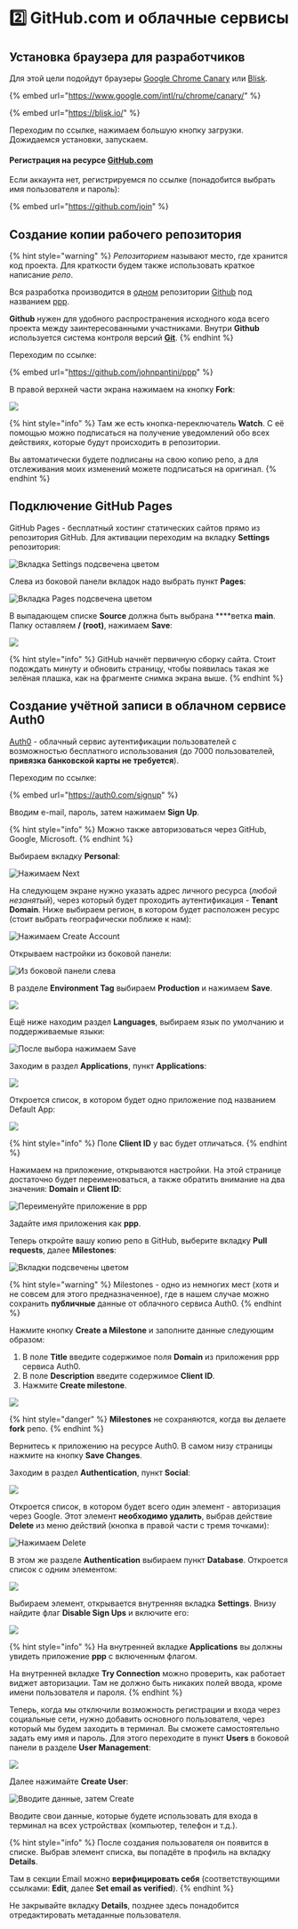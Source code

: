 # 2️⃣ GitHub.com и облачные сервисы

## Установка браузера для разработчиков

Для этой цели подойдут браузеры [Google Chrome Canary](https://www.google.com/intl/ru/chrome/canary/) или [Blisk](https://blisk.io/).

{% embed url="https://www.google.com/intl/ru/chrome/canary/" %}

{% embed url="https://blisk.io/" %}

Переходим по ссылке, нажимаем большую кнопку загрузки. Дожидаемся установки, запускаем.

#### Регистрация на ресурсе [GitHub.com](https://github.com/)

Если аккаунта нет, регистрируемся по ссылке \(понадобится выбрать имя пользователя и пароль\):

{% embed url="https://github.com/join" %}

## Создание копии рабочего репозитория

{% hint style="warning" %}
_Репозиторием_ называют место, где хранится код проекта. Для краткости будем также использовать краткое написание _репо_.

Вся разработка производится в [одном](https://ru.wikipedia.org/wiki/%D0%9C%D0%BE%D0%BD%D0%BE%D1%80%D0%B5%D0%BF%D0%BE%D0%B7%D0%B8%D1%82%D0%BE%D1%80%D0%B8%D0%B9) репозитории [Github](https://github.com/) под названием [ppp](https://github.com/johnpantini/ppp).

**Github** нужен для удобного распространения исходного кода всего проекта между заинтересованными участниками. Внутри **Github** используется система контроля версий [**Git**](https://ru.wikipedia.org/wiki/Git).
{% endhint %}

Переходим по ссылке:

{% embed url="https://github.com/johnpantini/ppp" %}

В правой верхней части экрана нажимаем на кнопку **Fork**:

![](../.gitbook/assets/image%20%28250%29.png)

{% hint style="info" %}
Там же есть кнопка-переключатель **Watch**. С её помощью можно подписаться на получение уведомлений обо всех действиях, которые будут происходить в репозитории.

Вы автоматически будете подписаны на свою копию репо, а для отслеживания моих изменений можете подписаться на оригинал.
{% endhint %}

## Подключение GitHub Pages

GitHub Pages - бесплатный хостинг статических сайтов прямо из репозитория GitHub. Для активации переходим на вкладку **Settings** репозитория:

![&#x412;&#x43A;&#x43B;&#x430;&#x434;&#x43A;&#x430; Settings &#x43F;&#x43E;&#x434;&#x441;&#x432;&#x435;&#x447;&#x435;&#x43D;&#x430; &#x446;&#x432;&#x435;&#x442;&#x43E;&#x43C;](../.gitbook/assets/image%20%28276%29.png)

Слева из боковой панели вкладок надо выбрать пункт **Pages**:

![&#x412;&#x43A;&#x43B;&#x430;&#x434;&#x43A;&#x430; Pages &#x43F;&#x43E;&#x434;&#x441;&#x432;&#x435;&#x447;&#x435;&#x43D;&#x430; &#x446;&#x432;&#x435;&#x442;&#x43E;&#x43C;](../.gitbook/assets/image%20%28237%29.png)

В выпадающем списке **Source** должна быть выбрана ****ветка **main**. Папку оставляем **/ \(root\)**, нажимаем **Save**:

![](../.gitbook/assets/image%20%28275%29.png)

{% hint style="info" %}
GitHub начнёт первичную сборку сайта. Стоит подождать минуту и обновить страницу, чтобы появилась такая же зелёная плашка, как на фрагменте снимка экрана выше.
{% endhint %}

## Создание учётной записи в облачном сервисе Auth0

[Auth0](https://auth0.com/) - облачный сервис аутентификации пользователей с возможностью бесплатного использования \(до 7000 пользователей, **привязка банковской карты не требуется**\).

Переходим по ссылке:

{% embed url="https://auth0.com/signup" %}

Вводим e-mail, пароль, затем нажимаем **Sign Up**.

{% hint style="info" %}
Можно также авторизоваться через GitHub, Google, Microsoft.
{% endhint %}

Выбираем вкладку **Personal**:

![&#x41D;&#x430;&#x436;&#x438;&#x43C;&#x430;&#x435;&#x43C; Next](../.gitbook/assets/image%20%28255%29.png)

На следующем экране нужно указать адрес личного ресурса \(_любой незанятый_\), через который будет проходить аутентификация - **Tenant Domain**. Ниже выбираем регион, в котором будет расположен ресурс \(стоит выбрать географически поближе к нам\):

![&#x41D;&#x430;&#x436;&#x438;&#x43C;&#x430;&#x435;&#x43C; Create Account](../.gitbook/assets/image%20%28258%29.png)

Открываем настройки из боковой панели:

![&#x418;&#x437; &#x431;&#x43E;&#x43A;&#x43E;&#x432;&#x43E;&#x439; &#x43F;&#x430;&#x43D;&#x435;&#x43B;&#x438; &#x441;&#x43B;&#x435;&#x432;&#x430;](../.gitbook/assets/image%20%28265%29.png)

В разделе **Environment Tag** выбираем **Production** и нажимаем **Save**.

![](../.gitbook/assets/image%20%28257%29.png)

Ещё ниже находим раздел **Languages**, выбираем язык по умолчанию и поддерживаемые языки:

![&#x41F;&#x43E;&#x441;&#x43B;&#x435; &#x432;&#x44B;&#x431;&#x43E;&#x440;&#x430; &#x43D;&#x430;&#x436;&#x438;&#x43C;&#x430;&#x435;&#x43C; Save](../.gitbook/assets/image%20%28270%29.png)

Заходим в раздел **Applications**, пункт **Applications**:

![](../.gitbook/assets/image%20%28254%29.png)

Откроется список, в котором будет одно приложение под названием Default App:

![](../.gitbook/assets/image%20%28262%29.png)

{% hint style="info" %}
Поле **Client ID** у вас будет отличаться.
{% endhint %}

Нажимаем на приложение, открываются настройки. На этой странице достаточно будет переименоваться, а также обратить внимание на два значения: **Domain** и **Client ID**:

![&#x41F;&#x435;&#x440;&#x435;&#x438;&#x43C;&#x435;&#x43D;&#x443;&#x439;&#x442;&#x435; &#x43F;&#x440;&#x438;&#x43B;&#x43E;&#x436;&#x435;&#x43D;&#x438;&#x435; &#x432; ppp](../.gitbook/assets/image%20%28272%29.png)

Задайте имя приложения как **ppp**.

Теперь откройте вашу копию репо в GitHub, выберите вкладку **Pull requests**, далее **Milestones**:

![&#x412;&#x43A;&#x43B;&#x430;&#x434;&#x43A;&#x438; &#x43F;&#x43E;&#x434;&#x441;&#x432;&#x435;&#x447;&#x435;&#x43D;&#x44B; &#x446;&#x432;&#x435;&#x442;&#x43E;&#x43C;](../.gitbook/assets/image%20%28259%29.png)

{% hint style="warning" %}
Milestones - одно из немногих мест \(хотя и не совсем для этого предназначенное\), где в нашем случае можно сохранить **публичные** данные от облачного сервиса Auth0.
{% endhint %}

Нажмите кнопку **Create a Milestone** и заполните данные следующим образом:

1. В поле **Title** введите содержимое поля **Domain** из приложения ppp сервиса Auth0.
2. В поле **Description** введите содержимое **Client ID**.
3. Нажмите **Create milestone**.

![](../.gitbook/assets/image%20%28263%29.png)

{% hint style="danger" %}
**Milestones** не сохраняются, когда вы делаете **fork** репо.
{% endhint %}

Вернитесь к приложению на ресурсе Auth0. В самом низу страницы нажмите на кнопку **Save Changes**.

Заходим в раздел **Authentication**, пункт **Social**:

![](../.gitbook/assets/image%20%28269%29.png)

Откроется список, в котором будет всего один элемент - авторизация через Google. Этот элемент **необходимо удалить**, выбрав действие **Delete** из меню действий \(кнопка в правой части с тремя точками\):

![&#x41D;&#x430;&#x436;&#x438;&#x43C;&#x430;&#x435;&#x43C; Delete](../.gitbook/assets/image%20%28274%29.png)

В этом же разделе **Authentication** выбираем пункт **Database**. Откроется список с одним элементом:

![](../.gitbook/assets/image%20%28267%29.png)

Выбираем элемент, открывается внутренняя вкладка **Settings**. Внизу найдите флаг **Disable Sign Ups** и включите его:

![](../.gitbook/assets/image%20%28260%29.png)

{% hint style="info" %}
На внутренней вкладке **Applications** вы должны увидеть приложение **ppp** с включенным флагом.

На внутренней вкладке **Try Connection** можно проверить, как работает виджет авторизации. Там не должно быть никаких полей ввода, кроме имени пользователя и пароля.
{% endhint %}

Теперь, когда мы отключили возможность регистрации и входа через социальные сети, нужно добавить основного пользователя, через который мы будем заходить в терминал. Вы сможете самостоятельно задать ему имя и пароль. Для этого переходите в пункт **Users** в боковой панели в разделе **User Management**:

![](../.gitbook/assets/image%20%28261%29.png)

Далее нажимайте **Create User**:

![&#x412;&#x432;&#x43E;&#x434;&#x438;&#x442;&#x435; &#x434;&#x430;&#x43D;&#x43D;&#x44B;&#x435;, &#x437;&#x430;&#x442;&#x435;&#x43C; Create](../.gitbook/assets/image%20%28253%29.png)

Вводите свои данные, которые будете использовать для входа в терминал на всех устройствах \(компьютер, телефон и т.д.\).

{% hint style="info" %}
После создания пользователя он появится в списке. Выбрав элемент списка, вы попадёте в профиль на вкладку **Details**.

Там в секции Email можно **верифицировать себя** \(соответствующими ссылками: **Edit**, далее **Set email as verified**\).
{% endhint %}

Не закрывайте вкладку **Details**, позднее здесь понадобится отредактировать метаданные пользователя.

